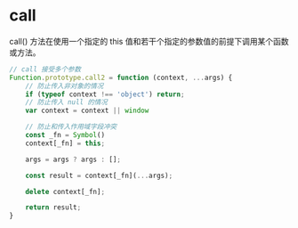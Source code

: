 # call

call() 方法在使用一个指定的 this 值和若干个指定的参数值的前提下调用某个函数或方法。

```javascript
// call 接受多个参数
Function.prototype.call2 = function (context, ...args) {
    // 防止传入非对象的情况
    if (typeof context !== 'object') return;
    // 防止传入 null 的情况
    var context = context || window

    // 防止和传入作用域字段冲突
    const _fn = Symbol()
    context[_fn] = this;

    args = args ? args : [];

    const result = context[_fn](...args);

    delete context[_fn];

    return result;
}
```